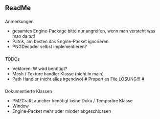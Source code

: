 ReadMe
------
###
Anmerkungen
- gesamtes Engine-Package bitte nur angreifen, wenn man versteht was man da tut!
- Patrik, am besten das Engine-Packet ignorieren
- PNGDecoder selbst implementieren?
#####
TODOs
- Vektoren: W wird benötigt?
- Mesh / Texture handler Klasse (nicht in main)
- Path Handler (nicht alles irgendwo) # Properties File LÖSUNG!!! # 
#####
Dokumentierte Klassen
- PMZCraftLauncher benötigt keine Doku / Temporäre Klasse
- Window
- Engine-Packet mehr oder minder abgeschlossen
